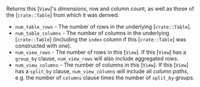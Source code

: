 Returns this [`View`]'s _dimensions_, row and column count, as well as those of
the [`crate::Table`] from which it was derived.

-   `num_table_rows` - The number of rows in the underlying [`crate::Table`].
-   `num_table_columns` - The number of columns in the underlying
    [`crate::Table`] (including the `index` column if this [`crate::Table`] was
    constructed with one).
-   `num_view_rows` - The number of rows in this [`View`]. If this [`View`] has
    a `group_by` clause, `num_view_rows` will also include aggregated rows.
-   `num_view_columns` - The number of columns in this [`View`]. If this
    [`View`] has a `split_by` clause, `num_view_columns` will include all
    _column paths_, e.g. the number of `columns` clause times the number of
    `split_by` groups.
